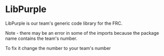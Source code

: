 # LibPurple
LibPurple is our team's generic code library for the FRC. 

Note - there may be an error in some of the imports because the package name contains the team's number. 

To fix it change the number to your team's number
